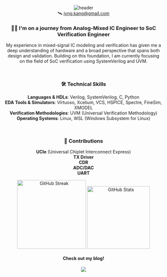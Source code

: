 <div align="center">
  
  ![header](https://capsule-render.vercel.app/api?type=venom&color=auto&height=300&section=header&text=Navigating%20the%20SoC%20Universe%20&fontSize=60)
<br><a>🛰️ jyng.kang@gmail.com</a>
</div> 

<div align="center">
  <h3>🧑‍🚀 I'm on a journey from Analog-Mixed IC Engineer to SoC Verification Engineer</h3>
  <p align="center"> My experience in mixed-signal IC modeling and verification has given me a deep understanding of hardware and a broad perspective that spans both design and validation. Building on this foundation, I am currently focusing on the field of SoC verification using SystemVerilog and UVM.</p>
  
<br>  

<div align="center">
  <h3>🛠️ Technical Skills</h3>
</div>
<p align="center">
  <b>Languages & HDLs</b>: Verilog, SystemVerilog, C, Python<br>
  <b>EDA Tools & Simulators</b>: Virtuoso, Xcelium, VCS, HSPICE, Spectre, FineSim, XMODEL<br>
  <b>Verification Methodologies</b>: UVM (Universal Verification Methodology)<br>
  <b>Operating Systems</b>: Linux, WSL (Windows Subsystem for Linux)
</p>

<br>
  
<div align="center">
  <h3>🌌 Contributions</h3>
</div>
<p align="center">
  <b>UCIe</b> (Universal Chiplet Interconnect Express)<br>
  <b>TX Driver</b> <br>
  <b>CDR</b> <br>
  <b>ADC/DAC</b> <br>
  <b>UART</b> <br>
</p>

<div align="center">
<img src="https://github-readme-streak-stats-seven-azure.vercel.app?user=arkrg&card_width=400&short_numbers=true" alt="GitHub Streak" height="220"/>
<img src="https://github-readme-stats.vercel.app/api/top-langs/?username=arkrg&layout=donut" alt="GitHub Stats" height="200"/>
</div>
<div align="center">
  <h4> Check out my blog!</h4>
</div>
<p align="center">
  <a href="https://arkrg.tistory.com/" target="_blank"> <img src="https://img.shields.io/badge/-EC4815.svg?style=flat-square&logo=tistory&logoColor=white"/> </a>
  <br>

